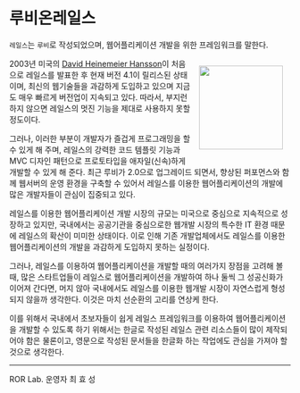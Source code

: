 # 루비온레일스

`레일스`는 `루비`로 작성되었으며, 웹어플리케이션 개발을 위한 프레임워크를 말한다.

<img src="http://david.heinemeierhansson.com/images/me.jpg" style="float:right;width:150px;margin:1em;">

2003년 미국의 [David Heinemeier Hansson](http://david.heinemeierhansson.com)이 처음으로 레일스를 발표한 후 현재 버전 4.1이 릴리스된 상태이며, 최신의 웹기술들을 과감하게 도입하고 있으며 지금도 매우 빠르게 버전업이 지속되고 있다. 따라서, 부지런하지 않으면 레일스의 멋진 기능을 제대로 사용하지 못할 정도이다.

그러나, 이러한 부분이 개발자가 즐겁게 프로그래밍을 할 수 있게 해 주며, 레일스의 강력한 코드 템플릿 기능과 MVC 디자인 패턴으로 프로토타입을 애자일(신속)하게 개발할 수 있게 해 준다. 최근 루비가 2.0으로 업그레이드 되면서, 향상된 퍼포먼스와 함께 웹서버의 운영 환경을 구축할 수 있어서 레일스를 이용한 웹어플리케이션의 개발에 많은 개발자들이 관심이 집중되고 있다.

레일스를 이용한 웹어플리케이션 개발 시장의 규모는 미국으로 중심으로 지속적으로 성장하고 있지만, 국내에서는 공공기관을 중심으로한 웹개발 시장의 특수한 IT 환경 때문에 레일스의 확산이 미미한 상태이다. 이로 인해 기존 개발업체에서도 레일스를 이용한 웹어플리케이션의 개발을 과감하게 도입하지 못하는 실정이다.

그러나, 레일스를 이용하여 웹어플리케이션을 개발할 때의 여러가지 장점을 고려해 볼 때, 많은 스타트업들이 레일스로 웹어플리케이션을 개발하여 하나 둘씩 그 성공신화가 이어져 간다면, 머지 않아 국내에서도 레일스를 이용한 웹개발 시장이 자연스럽게 형성되지 않을까 생각한다. 이것은 마치 선순환의 고리를 연상케 한다.

이를 위해서 국내에서 초보자들이 쉽게 레일스 프레임워크를 이용하여 웹어플리케이션을 개발할 수 있도록 하기 위해서는 한글로 작성된 레일스 관련 리소스들이 많이 제작되어야 함은 물론이고, 영문으로 작성된 문서들을 한글화 하는 작업에도 관심을 가져야 할 것으로 생각한다.

---

ROR Lab. 운영자 최 효 성
